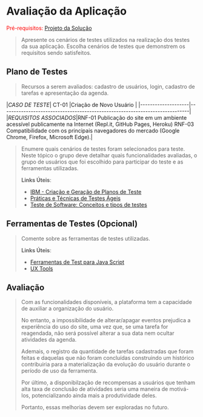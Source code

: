 # Avaliação da Aplicação

<span style="color:red">Pré-requisitos: <a href="6-Implementação.md"> Projeto da Solução</a></span>


> Apresente os cenários de testes utilizados na realização dos testes da
> sua aplicação. Escolha cenários de testes que demonstrem os requisitos
> sendo satisfeitos.

## Plano de Testes
>
>
> Recursos a serem avaliados: cadastro de usuários, login, cadastro de tarefas e apresentação da agenda.
> 
|*CASO DE TESTE*| CT-01 |Criação de Novo Usuário |
|--------------------|-----------------------------------------------------------------------------|
|*REQUISITOS ASSOCIADOS*|RNF-01 Publicação do site em um ambiente acessível publicamente na Internet (Repl.it, GitHub Pages, Heroku)
  RNF-03 Compatibilidade com os principais navegadores do mercado (Google Chrome, Firefox, Microsoft Edge).|
> Enumere quais cenários de testes foram selecionados para teste. Neste
> tópico o grupo deve detalhar quais funcionalidades avaliadas, o grupo
> de usuários que foi escolhido para participar do teste e as
> ferramentas utilizadas.
> 
> **Links Úteis**:
> - [IBM - Criação e Geração de Planos de Teste](https://www.ibm.com/developerworks/br/local/rational/criacao_geracao_planos_testes_software/index.html)
> - [Práticas e Técnicas de Testes Ágeis](http://assiste.serpro.gov.br/serproagil/Apresenta/slides.pdf)
> -  [Teste de Software: Conceitos e tipos de testes](https://blog.onedaytesting.com.br/teste-de-software/)

## Ferramentas de Testes (Opcional)

> Comente sobre as ferramentas de testes utilizadas.
> 
> **Links Úteis**:
> - [Ferramentas de Test para Java Script](https://geekflare.com/javascript-unit-testing/)
> - [UX Tools](https://uxdesign.cc/ux-user-research-and-user-testing-tools-2d339d379dc7)

## Avaliação

> Com as funcionalidades disponíveis, a plataforma tem a capacidade de auxiliar a 
> organização do usuário. 
>
>
> No entanto, a impossibilidade de alterar/apagar eventos prejudica a experiência
> do uso do site, uma vez que, se uma tarefa for reagendada, não será possível alterar a 
> sua data nem ocultar atividades da agenda.
>
>
> Ademais, o registro da quantidade de tarefas cadastradas que foram feitas e 
> daquelas que não foram concluídas construindo um histórico contribuiria para a 
> materialização da evolução do usuário durante o período de uso da ferramenta.
>
>
> Por último, a disponibilzação de recompensas a usuários que tenham alta taxa de
> conclusão de atividades seria uma maneira de motivá-los, potencializando ainda 
> mais a produtividade deles.
>
>
> Portanto, essas melhorias devem ser exploradas no futuro. 
> 
